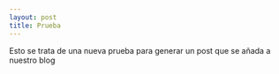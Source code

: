 ```yaml
---
layout: post
title: Prueba
---
```


Esto se trata de una nueva prueba para generar un post que se añada a nuestro blog
